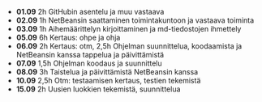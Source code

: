 - **01.09** 2h GitHubin asentelu ja muu vastaava 
- **02.09** 1h NetBeansin saattaminen toimintakuntoon ja vastaava toiminta 
- **03.09** 1h Aihemäärittelyn kirjoittaminen ja md-tiedostojen ihmettely
- **05.09** 6h Kertaus: ohpe ja ohja
- **06.09** 2h Kertaus: otm, 2,5h Ohjelman suunnittelua, koodaamista ja NetBeansin kanssa tappelua ja päivittämistä
- **07.09** 1,5h Ohjelman koodaus ja suunnittelu
- **08.09** 3h Taistelua ja päivittämistä NetBeansin kanssa
- **10.09** 2,5h Otm: testaamisen kertaus, testien tekemistä
- **15.09** 2h Uusien luokkien tekemistä, suunnittelua

